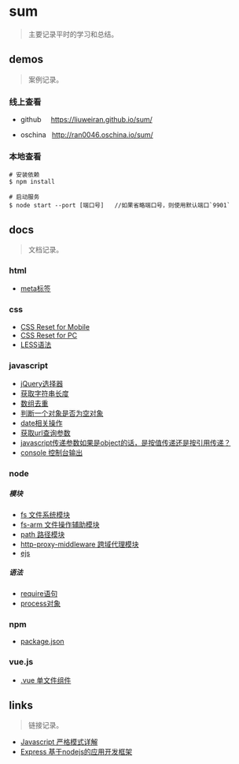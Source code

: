 # sum

>主要记录平时的学习和总结。

## demos

>案例记录。

### 线上查看

+ github &nbsp;&nbsp;&nbsp; https://liuweiran.github.io/sum/

+ oschina &nbsp; http://ran0046.oschina.io/sum/

### 本地查看

    # 安装依赖
    $ npm install 
       
    # 启动服务
    $ node start --port [端口号]   //如果省略端口号，则使用默认端口`9901`

## docs

>文档记录。

### html

+ [meta标签](./docs/html/meta.md)

### css

+ [CSS Reset for Mobile](./docs/css/reset_mobile.md)
+ [CSS Reset for PC](./docs/css/reset_pc.md)
+ [LESS语法](./docs/css/less.md)

### javascript

+ [jQuery选择器](./docs/javascript/jq_selector)
+ [获取字符串长度](./docs/javascript/str_length.md)
+ [数组去重](./docs/javascript/array_unique.md)
+ [判断一个对象是否为空对象](./docs/javascript/empty_object.md)
+ [date相关操作](./docs/javascript/date.md)
+ [获取url查询参数](./docs/javascript/get_url_search.md)
+ [javascript传递参数如果是object的话，是按值传递还是按引用传递？](./docs/javascript/call)
+ [console 控制台输出](./docs/javascript/console.md)


### node

##### 模块

+ [fs 文件系统模块](docs/node/module/fs.md)
+ [fs-arm 文件操作辅助模块](docs/node/module/fs-arm.md)
+ [path 路径模块](docs/node/module/path.md)
+ [http-proxy-middleware 跨域代理模块](docs/node/module/proxy.md)
+ [ejs](docs/node/module/ejs.md)


##### 语法

+ [require语句](docs/node/grammer/require.md)
+ [process对象](docs/node/grammer/process.md)



### npm

+ [package.json](./docs/npm/package.md)

### vue.js

+ [.vue 单文件组件](./docs/vuejs/vue.md)


## links

> 链接记录。

+ [Javascript 严格模式详解](http://www.ruanyifeng.com/blog/2013/01/javascript_strict_mode.html)
+ [Express 基于nodejs的应用开发框架](http://www.expressjs.com.cn)